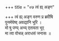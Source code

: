 +++
title = "०७ त्वं ह्य् अङ्ग"

+++
त्वं ह्य् अङ्ग वरुण प्र ब्रवीषि  
पुनर्मघेष्व् अवद्यानि भूरि ।  
मो षु पण्य् अभ्य् एतावता भूर्  
मा त्वा वोचन्न् अराधसं जनासः ॥